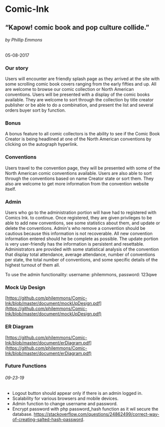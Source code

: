 # Comic-Ink
## “Kapow! comic book and pop culture collide.”
###### by Phillip Emmons
05-08-2017 

### Our story
Users will encounter are friendly splash page as they arrived at the site with some scrolling comic book covers ranging from the early fifties and up. All are welcome to browse our comic collection or North American conventions. Users will be presented with a display of the comic books available. They are welcome to sort through the collection by title creator publisher or be able to do a combination, and present the list and several orders buyer sort by function.

### Bonus
A bonus feature to all comic collectors is the ability to see if the Comic Book Creator is being headlined at one of the North American conventions by clicking on the autograph hyperlink.

### Conventions
Users travel to the convention page, they will be presented with some of the North American comic conventions available. Users are also able to sort through the conventions based on name Creator state or sort them. They also are welcome to get more information from the convention website itself.

### Admin
Users who go to the administration portion will have had to registered with Comics Ink. to continue. Once registered, they are given privileges to be able to add new conventions, see some statistics about them, and update or delete the conventions. Admin's who remove a convention should be cautious because this information is not recoverable. All new convention information entered should he be complete as possible. The update portion is very user-friendly has the information is persistent and resettable. Administrators are provided with some statistical analysis of the convention that display total attendance, average attendance, number of conventions per state, the total number of conventions, and some specific details of the highest turnout of them all.

To use the admin functionality: username: philemmons, password: 123qwe

### Mock Up Design
[https://github.com/philemmons/Comic-Ink/blob/master/document/mockUpDesign.pdf](https://github.com/philemmons/Comic-Ink/blob/master/document/mockUpDesign.pdf)

### ER Diagram
[https://github.com/philemmons/Comic-Ink/blob/master/document/erDiagram.pdf](https://github.com/philemmons/Comic-Ink/blob/master/document/erDiagram.pdf)

### Future Functions
###### 09-23-19
- Logout button should appear only if there is an admin logged in.
- Scalability for various browsers and mobile devices.
- Admin function to change username and password.
- Encrypt password with php password_hash function as it wil secure the database. https://stackoverflow.com/questions/24862499/correct-way-of-creating-salted-hash-password.
 
 
